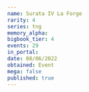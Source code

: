 ```yaml
---
name: Surata IV La Forge
rarity: 4
series: tng
memory_alpha:
bigbook_tier: 4
events: 29
in_portal:
date: 08/06/2022
obtained: Event
mega: false
published: true
---
```



